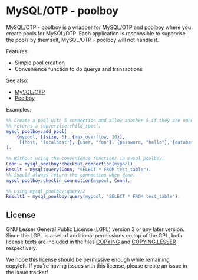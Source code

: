 MySQL/OTP - poolboy
=================

MySQL/OTP - poolboy is a wrapper for MySQL/OTP and poolboy where you create pools for MySQL/OTP.
Each application is responsible to supervise the pools by themself, MySQL/OTP - poolboy will not handle
it.

Features:

* Simple pool creation
* Convenience function to do querys and transactions

See also:

* [MySQL/OTP](//mysql-otp.github.io/mysql-otp/mysql-otp)
* [Poolboy](//mysql-otp.github.io/devinus/poolboy)

Examples:
```Erlang
%% Create a pool with 5 connection and allow another 5 if they are none available.
%% returns a supvervise:child_spec()
mysql_poolboy:add_pool(
    {mypool, [{size, 5}, {max_overflow, 10}],
     [{host, "localhost"}, {user, "foo"}, {password, "hello"}, {database, "test"}]}
).

%% Without using the convenience functions in mysql_poolboy.
Conn = mysql_poolboy:checkout_connection(mypool).
Result = mysql:query(Conn, "SELECT * FROM test_table").
%% Should always return the connection when done.
mysql_poolboy:checkin_connection(mypool, Conn).

%% Using mysql_poolboy:query/2
Result1 = mysql_poolboy:query(mypool, "SELECT * FROM test_table").

```

License
-------

GNU Lesser General Public License (LGPL) version 3 or any later version.
Since the LGPL is a set of additional permissions on top of the GPL, both
license texts are included in the files [COPYING](COPYING) and
[COPYING.LESSER](COPYING.LESSER) respectively.

We hope this license should be permissive enough while remaining copyleft. If
you're having issues with this license, please create an issue in the issue
tracker!

